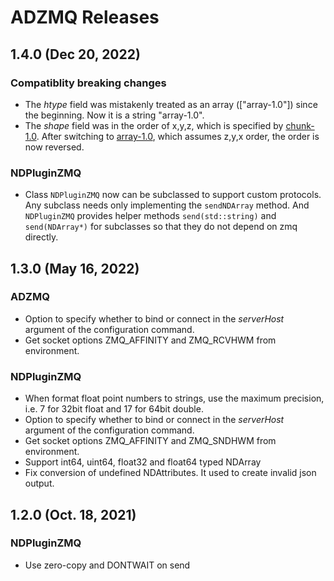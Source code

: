 # ADZMQ Releases

## __1.4.0 (Dec 20, 2022)__

### **Compatiblity breaking changes**

* The *htype* field was mistakenly treated as an array (["array-1.0"]) since the beginning.
  Now it is a string "array-1.0".
* The *shape* field was in the order of x,y,z, which is specified by
  [chunk-1.0](https://github.com/paulscherrerinstitute/htypes/blob/master/chunk-1.0.md).
  After switching to [array-1.0](https://github.com/paulscherrerinstitute/htypes/blob/master/array-1.0.md),
  which assumes z,y,x order, the order is now reversed.

### NDPluginZMQ

* Class `NDPluginZMQ` now can be subclassed to support custom protocols. Any subclass needs only implementing
  the `sendNDArray` method. And `NDPluginZMQ` provides helper methods `send(std::string)` and `send(NDArray*)` for
  subclasses so that they do not depend on zmq directly.

## __1.3.0 (May 16, 2022)__

### ADZMQ
* Option to specify whether to bind or connect in the *serverHost* argument of the configuration command.
* Get socket options ZMQ_AFFINITY and ZMQ_RCVHWM from environment.

### NDPluginZMQ

* When format float point numbers to strings, use the maximum precision, i.e. 7 for 32bit float and 17 for 64bit double.
* Option to specify whether to bind or connect in the *serverHost* argument of the configuration command.
* Get socket options ZMQ_AFFINITY and ZMQ_SNDHWM from environment.
* Support int64, uint64, float32 and float64 typed NDArray
* Fix conversion of undefined NDAttributes. It used to create invalid json output.

## __1.2.0 (Oct. 18, 2021)__

### NDPluginZMQ

* Use zero-copy and DONTWAIT on send
